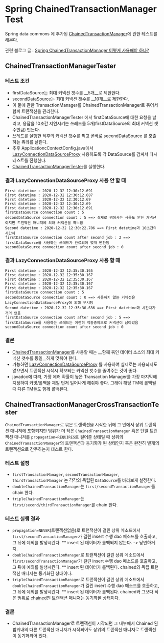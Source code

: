 # Spring ChainedTransactionManager Test

Spring data commons 에 추가된 [ChainedTransactionManager](http://docs.spring.io/spring-data/commons/docs/1.6.2.RELEASE/api/org/springframework/data/transaction/ChainedTransactionManager.html)에 관한 테스트를 해본다.

관련 블로그 글 : [Spring ChainedTransactionManager 어떻게 사용해야 하나?](http://kwon37xi.egloos.com/4886947)

## ChainedTransactionManagerTester
### 테스트 조건
* firstDataSource는 최대 커넥션 갯수를 __5개__로 제한한다.
* secondDataSource는 최대 커넥션 갯수를 __10개__로 제한한다.
* 이 둘에 관한 TransactionManager를 ChainedTransactionManager로 묶어서 함께 트랜잭션을 관리한다.
* ChainedTransactionManagerTester 에서 firstDataSource에 대한 요청을 날리고, 응답을 10초간 지연시키는 쓰레드를 5개(firstDataSource의 최대 커넥션 갯수만큼) 만든다.
* 쓰레드를 실행한 직후의 커넥션 갯수를 찍고 곧바로 secondDataSource 를 호출하는 쿼리를 날린다.
* 추후 ApplicationcContextConfig.java에서 [LazyConnectionDataSourceProxy](http://docs.spring.io/spring/docs/3.2.9.RELEASE/javadoc-api/org/springframework/jdbc/datasource/LazyConnectionDataSourceProxy.html) 사용하도록 각 DataSource를 감싸서 다시 테스트를 진행한다.
* [ChainedTransactionManagerTester](https://github.com/kwon37xi/ChainedTransactionManagerTest/blob/master/src/main/java/kr/pe/kwonnam/ctmtest/connectioncount/ChainedTransactionManagerConnectionCountTester.java)를 실행한다.

### 결과 LazyConnectionDataSourceProxy 사용 안 할 때
    First datetime : 2020-12-32 12:30:12.691
    First datetime : 2020-12-32 12:30:12.687
    First datetime : 2020-12-32 12:30:12.69
    First datetime : 2020-12-32 12:30:12.69
    First datetime : 2020-12-32 12:30:12.691
    firstDataSource connection count : 5
    secondDataSource connection count : 5 ==> 실제로 위에서는 사용도 안한 커넥션이지만 트랜잭션 매니저에 의해 커넥션을 확보함
    Second datetime : 2020-12-32 12:30:22.706 ==> First datetime과 10초간의 시간차
    firstDataSource connection count after second job : 2 ==> firstDataSource를 사용하는 쓰레드가 완료되어 몇개 반환됨
    secondDataSource connection count after second job : 0

### 결과 LazyConnectionDataSourceProxy 사용 할 때

    First datetime : 2020-12-32 12:35:30.165
    First datetime : 2020-12-32 12:35:30.167
    First datetime : 2020-12-32 12:35:30.167
    First datetime : 2020-12-32 12:35:30.167
    First datetime : 2020-12-32 12:35:30.167
    firstDataSource connection count : 5
    secondDataSource connection count : 0 ==> 사용하지 않는 커넥션은 LazyConnectionDataSourceProxy에 의해 무시됨
    Second datetime : 2020-12-32 12:35:30.636 ==> First datetime과 시간차가 거의 없음
    firstDataSource connection count after second job : 5 ==> firstDataSource를 사용하는 쓰레드는 여전히 작동중이므로 커넥션이 남아있음
    secondDataSource connection count after second job : 0

### 결론
* [ChainedTransactionManager](http://docs.spring.io/spring-data/commons/docs/1.6.2.RELEASE/api/org/springframework/data/transaction/ChainedTransactionManager.html)를
사용할 때는 __함께 묶인 데이터 소스의 최대 커넥션 갯수를 동일__하게 맞춰야 한다.
* 가능하면 [LazyConnectionDataSourceProxy](http://docs.spring.io/spring/docs/3.2.9.RELEASE/javadoc-api/org/springframework/jdbc/datasource/LazyConnectionDataSourceProxy.html) 를 사용하여 실제로는 사용되지도 않으면서 트랜잭션 시작시 확보되는 커넥션 갯수를 줄여주는 것이 좋다.
* javadoc에 따라, 가장 에러 확률이 높은 Transaction Manager를 가장 마지막에 지정하여 커밋/롤백을 제일 먼저 일어나게 해줘야 좋다. 그래야 해당 TM에 롤백될 때 다른 TM들도 함께 롤백된다.

## ChainedTransactionManagerCrossTransactionTester

`ChainedTransactionManager`로 묶은 트랜잭션을 시작한 뒤에 그 안에서 상위 트랜잭션 매니저에 포함되지만 범위가 더 작은 `ChainedTransactionManager` 
혹은 단일 트랜잭션 매니저를 `propagation=REQUIRES`로 걸어준 상태일 때 상위의 `ChainedTransactionManager`의 트랜잭션과 동기화가 된 상태인지
혹은 완전히 별개의 트랜잭션으로 간주하는지 테스트 한다.

### 테스트 설정
* `firstTransactionManager`, `secondTransactionManager`, `thirdTransactionManager` 는 각각의 독립된 `DataSource`를 바라보게 설정한다.
* `doubleChainedTransactionManager`는 `first/secondTransactionManager`를 chain 한다.
* `tripleChainedTransactionManager`는 `first/second/thirdTransactionManager`를 chain 한다.

### 테스트 실행 결과
* `propagation=NEVER`(트랜잭션없음)로 트랜잭션이 걸린 상위 메소드에서 `first/secondTransactionManager`가 걸린 insert 수행 dao 메소드를 호출하고, 그 뒤에 예외를 발생시킨다.
** insert 된 데이터가 롤백되지 않는다. -> 당연하거지.
* `doubleChainedTransactionManager`로 트랜잭션이 걸린 상위 메소드에서 `first/secondTransactionManager`가 걸린 insert 수행 dao 메소드를 호출하고, 그 뒤에 예외를 발생시킨다.
** insert 된 데이터가 롤백된다. chained와 독립 트랜잭션 매니저는 동기화된 상태이다.
* `tripleChainedTransactionManager`로 트랜잭션이 걸린 상위 메소드에서 `doubleChainedTransactionManager`가 걸린 insert 수행 dao 메소드를 호출하고, 그 뒤에 예외를 발생시킨다.
** insert 된 데이터가 롤백된다. chained와 그보다 작은 범위로 chained인 트랜잭션 매니저는 동기화된 상태이다.

### 결론
* ChainedTransactionManager로 트랜잭션이 시작되면 그 내부에서 Chained 된 범위내의 다른 트랜잭션 매니저가 시작되어도 상위의 트랜잭션 매니저로 트랜잭션이 동기화되어 있다.